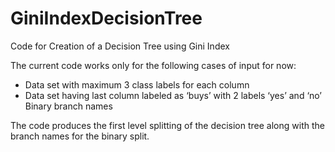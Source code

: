 # GiniIndexDecisionTree
Code for Creation of a Decision Tree using Gini Index


The current code works only for the following cases of input for now:
-	Data set with maximum 3 class labels for each column
-	Data set having last column labeled as ‘buys’ with 2 labels ‘yes’ and ‘no’
Binary branch names

The code produces the first level splitting of the decision tree along with the branch names for the binary split.
